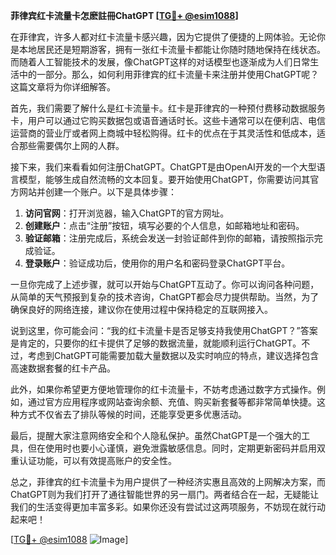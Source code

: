 **菲律宾红卡流量卡怎麽註冊ChatGPT [[TG💪+ @esim1088](https://t.me/s/esim1088)]**

在菲律宾，许多人都对红卡流量卡感兴趣，因为它提供了便捷的上网体验。无论你是本地居民还是短期游客，拥有一张红卡流量卡都能让你随时随地保持在线状态。而随着人工智能技术的发展，像ChatGPT这样的对话模型也逐渐成为人们日常生活中的一部分。那么，如何利用菲律宾的红卡流量卡来注册并使用ChatGPT呢？这篇文章将为你详细解答。

首先，我们需要了解什么是红卡流量卡。红卡是菲律宾的一种预付费移动数据服务卡，用户可以通过它购买数据包或语音通话时长。这些卡通常可以在便利店、电信运营商的营业厅或者网上商城中轻松购得。红卡的优点在于其灵活性和低成本，适合那些需要偶尔上网的人群。

接下来，我们来看看如何注册ChatGPT。ChatGPT是由OpenAI开发的一个大型语言模型，能够生成自然流畅的文本回复。要开始使用ChatGPT，你需要访问其官方网站并创建一个账户。以下是具体步骤：

1. **访问官网**：打开浏览器，输入ChatGPT的官方网址。
2. **创建账户**：点击“注册”按钮，填写必要的个人信息，如邮箱地址和密码。
3. **验证邮箱**：注册完成后，系统会发送一封验证邮件到你的邮箱，请按照指示完成验证。
4. **登录账户**：验证成功后，使用你的用户名和密码登录ChatGPT平台。

一旦你完成了上述步骤，就可以开始与ChatGPT互动了。你可以询问各种问题，从简单的天气预报到复杂的技术咨询，ChatGPT都会尽力提供帮助。当然，为了确保良好的网络连接，建议你在使用过程中保持稳定的互联网接入。

说到这里，你可能会问：“我的红卡流量卡是否足够支持我使用ChatGPT？”答案是肯定的，只要你的红卡提供了足够的数据流量，就能顺利运行ChatGPT。不过，考虑到ChatGPT可能需要加载大量数据以及实时响应的特点，建议选择包含高速数据套餐的红卡产品。

此外，如果你希望更方便地管理你的红卡流量卡，不妨考虑通过数字方式操作。例如，通过官方应用程序或网站查询余额、充值、购买新套餐等都非常简单快捷。这种方式不仅省去了排队等候的时间，还能享受更多优惠活动。

最后，提醒大家注意网络安全和个人隐私保护。虽然ChatGPT是一个强大的工具，但在使用时也要小心谨慎，避免泄露敏感信息。同时，定期更新密码并启用双重认证功能，可以有效提高账户的安全性。

总之，菲律宾的红卡流量卡为用户提供了一种经济实惠且高效的上网解决方案，而ChatGPT则为我们打开了通往智能世界的另一扇门。两者结合在一起，无疑能让我们的生活变得更加丰富多彩。如果你还没有尝试过这两项服务，不妨现在就行动起来吧！

[[TG💪+ @esim1088](https://t.me/s/esim1088) ![Image](https://i.postimg.cc/4NQfJmqS/Snipaste-2025-05-13-00-14-12.png)]